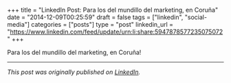 +++
title = "LinkedIn Post: Para los del mundillo del marketing, en Coruña"
date = "2014-12-09T00:25:59"
draft = false
tags = ["linkedin", "social-media"]
categories = ["posts"]
type = "post"
linkedin_url = "https://www.linkedin.com/feed/update/urn:li:share:5947878577235075072"
+++

Para los del mundillo del marketing, en Coruña!

---

*This post was originally published on [LinkedIn](https://www.linkedin.com/in/adrianmoreno/recent-activity/all/).*